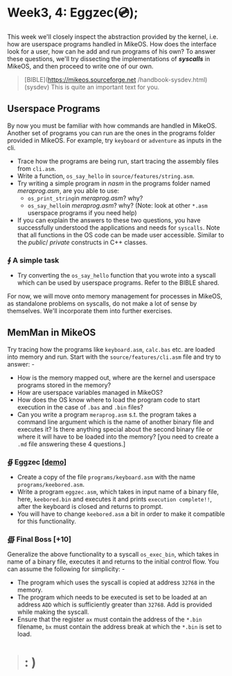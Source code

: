  # Week3, 4: Eggzec(💿);
This week we'll closely inspect the abstraction provided by the kernel, i.e. how are userspace programs handled in MikeOS. How does the interface look for a user, how can he add and run programs of his own? 
To answer these questions, we'll try dissecting the implementations of ***syscalls*** in MikeOS, and then proceed to write one of our own.

>[BIBLE](https://mikeos.sourceforge.net
>/handbook-sysdev.html) (sysdev)
> This is quite an important text for you.
## Userspace Programs
By now you must be familiar with how commands are handled in MikeOS. Another set of programs you can run are the ones in the programs folder provided in MikeOS. For example, try `keyboard` or `adventure` as inputs in the cli.

 - Trace how the programs are being run, start tracing the assembly files from `cli.asm`.
 - Write a function, `os_say_hello` in `source/features/string.asm`.
 - Try writing a simple program in *nasm* in the programs folder named *meraprog.asm*, are you able to use:
	 - `os_print_string`in *meraprog.asm*? why?
	 - `os_say_hello`in *meraprog.asm*? why?
(Note: look at other `*.asm` userspace programs if you need help)
 - If you can explain the answers to these two questions, you have successfully understood the applications and needs for `syscalls`. Note that all functions in the OS code can be made user accessible. Similar to the *public*/ *private* constructs in C++ classes.
### ∮ A simple task
 - Try converting the `os_say_hello` function that you wrote into a syscall which can be used by userspace programs. Refer to the BIBLE shared.

For now, we will move onto memory management for processes in MikeOS, as standalone problems on syscalls, do not make a lot of sense by themselves. We'll incorporate them into further exercises.
## MemMan in MikeOS
Try tracing how the programs like `keyboard.asm`, `calc.bas` etc. are loaded into memory and run. Start with the `source/features/cli.asm` file and try to answer: -

 - How is the memory mapped out, where are the kernel and userspace programs stored in the memory?
 - How are userspace variables managed in MikeOS?
 - How does the OS know where to load the program code to start execution in the case of `.bas` and `.bin` files?
 - Can you write a program `meraprog.asm` s.t. the program takes a command line argument which is the name of another binary file and executes it? Is there anything special about the second binary file or where it will have to be loaded into the memory?
 [you need to create a `.md` file answering these 4 questions.]
### ∯ Eggzec [[demo]](https://drive.google.com/file/d/1pyv0uEpTejyr0jXr8MHADuOPTVMl01NQ/view?usp=sharing)
- Create a copy of the file `programs/keyboard.asm` with the name `programs/keebored.asm`.
 - Write a program `eggzec.asm`, which takes in input name of a binary file, here, `keebored.bin` and executes it and prints `execution complete!!`, after the keyboard is closed and returns to prompt.
 - You will have to change `keebored.asm` a bit in order to make it compatible for this functionality.
### ∰ Final Boss [+10]
Generalize the above functionality to a syscall `os_exec_bin`, which takes in name of a binary file, executes it and returns to the initial control flow. You can assume the following for simplicity: -
 - The program which uses the syscall is copied at address `32768` in the memory. 
 - The program which needs to be executed is set to be loaded at an address `ADD` which is sufficiently greater than `32768`. Add is provided while making the syscall.
 - Ensure that the register `ax` must contain the address of the `*.bin` filename, `bx` must contain the address break at which the `*.bin` is set to load.
 > # : )

 
